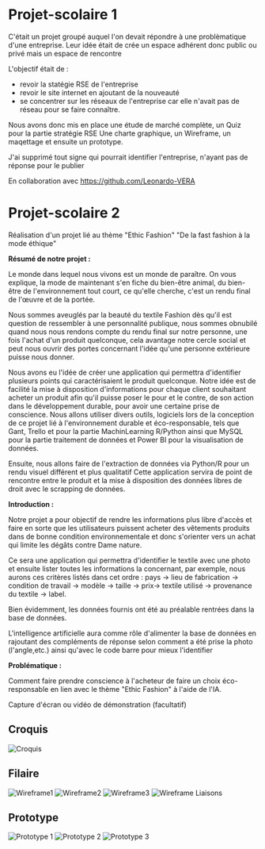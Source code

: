 # Projet-scolaire 1

C'était un projet groupé auquel l'on devait répondre à une problèmatique d'une entreprise.
Leur idée était de crée un espace adhérent donc public ou privé mais un espace de rencontre

L'objectif était de : 
- revoir la statégie RSE de l'entreprise
- revoir le site internet en ajoutant de la nouveauté
- se concentrer sur les réseaux de l'entreprise car elle n'avait pas de réseau pour se faire connaître.

Nous avons donc mis en place une étude de marché complète, un Quiz pour la partie stratégie RSE 
Une charte graphique, un Wireframe, un maqettage et ensuite un prototype.

J'ai supprimé tout signe qui pourrait identifier l'entreprise, n'ayant pas de réponse pour le publier


En collaboration avec https://github.com/Leonardo-VERA


# Projet-scolaire 2 


Réalisation d'un projet lié au thème "Ethic Fashion"
"De la fast fashion à la mode éthique"

**Résumé de notre projet :**


Le monde dans lequel nous vivons est un monde de paraître. On vous explique, la mode de maintenant s'en fiche du bien-être animal, du bien-être de l'environnement tout court, ce qu'elle cherche, c'est un rendu final de l'œuvre et de la portée.

Nous sommes aveuglés par la beauté du textile Fashion dès qu'il est question de ressembler à une personnalité publique, nous sommes obnubilé quand nous nous rendons compte du rendu final sur notre personne, une fois l'achat d'un produit quelconque, cela avantage notre cercle social et peut nous ouvrir des portes concernant l'idée qu'une personne extérieure puisse nous donner.


Nous avons eu l'idée de créer une application qui permettra d'identifier plusieurs points qui caractérisaient le produit quelconque.
Notre idée est de facilité la mise à disposition d'informations pour chaque client souhaitant acheter un produit afin qu'il puisse poser le pour et le contre, de son action dans le développement durable, pour avoir une certaine prise de conscience.
Nous allons utiliser divers outils, logiciels lors de la conception de ce projet lié à l'environnement durable et éco-responsable, tels que Gant, Trello et pour la partie MachinLearning R/Python ainsi que MySQL pour la partie traitement de données et Power BI pour la visualisation de données.


Ensuite, nous allons faire de l'extraction de données via Python/R pour un rendu visuel différent et plus qualitatif
Cette application servira de point de rencontre entre le produit et la mise à disposition des données libres de droit avec le scrapping de données.

**Introduction :**



Notre projet a pour objectif de rendre les informations plus libre d'accès et faire en sorte que les utilisateurs puissent acheter des vêtements produits dans de bonne condition environnementale et donc s'orienter vers un achat qui limite les dégâts contre Dame nature.



Ce sera une application qui permettra d'identifier le textile avec une photo et ensuite lister toutes les informations la concernant, par exemple, nous aurons ces critères listés dans cet ordre : pays -> lieu de fabrication -> condition de travail -> modèle -> taille -> prix-> textile utilisé -> provenance du textile -> label.

Bien évidemment, les données fournis ont été au préalable rentrées dans la base de données.

L'intelligence artificielle aura comme rôle d'alimenter la base de données en rajoutant des compléments de réponse selon comment a été prise la photo (l'angle,etc.) ainsi qu'avec le code barre pour mieux l'identifier



**Problématique :**



Comment faire prendre conscience à l'acheteur de faire un choix éco-responsable en lien avec le thème "Ethic Fashion" à l'aide de l'IA.

Capture d'écran ou vidéo de démonstration (facultatif)
## Croquis 
![Croquis](https://user-images.githubusercontent.com/127758483/229742386-65759d1c-c7a8-4a0f-860b-1188eaa79c6e.jpg)

## Filaire
![Wireframe1](https://user-images.githubusercontent.com/127758483/229084837-f3dcec24-fef3-43b0-ad5e-f9bfa2a4ddde.jpg)
![Wireframe2](https://user-images.githubusercontent.com/127758483/229084867-9e954bf9-8c31-4996-8d55-e8737461aa04.jpg)
![Wireframe3](https://user-images.githubusercontent.com/127758483/229084879-c3538621-693f-4d4d-8562-c1ae51466112.jpg)
![Wireframe Liaisons](https://user-images.githubusercontent.com/127758483/229084894-4515c133-fc5b-4d22-9814-d995a80f3584.jpg)

## Prototype
![Prototype 1](https://user-images.githubusercontent.com/127758483/230575402-4f29dbb3-0912-4221-898e-c3c71297ab63.jpg)
![Prototype 2](https://user-images.githubusercontent.com/127758483/230575411-0c0c680f-e43d-4738-b19a-491490d08a61.jpg)
![Prototype 3](https://user-images.githubusercontent.com/127758483/230575426-ff5e4212-7749-4a0d-a93a-3f42a2b1d875.jpg)


